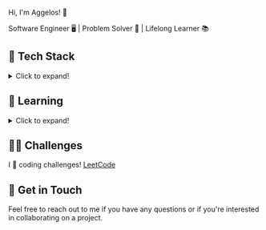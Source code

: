 
Hi, I'm Aggelos! 👋

Software Engineer 🖥️ | Problem Solver 🧩 | Lifelong Learner 📚

## 🔧 Tech Stack
<details>
  <summary>Click to expand!</summary>

  - **Languages**: Python 🐍 (Good), C++/Java/R/Prolog/SQL (Basics)
  - **Web**: HTML/CSS (Very Basic)
  - **Frameworks**: Django, FastAPI
  - **Libraries**: TensorFlow, Pydantic, Requests, BeautifulSoup, Scikit-learn, Pandas, NumPy, Matplotlib, Tkinter
  - **Tools**: AWS (Basic)
  
</details>

## 🌱 Learning
<details>
  <summary>Click to expand!</summary>

  - FastAPI, Django
  - Kubernetes, Docker
  - C++
  
</details>

## 👨‍💻 Challenges
I 💙 coding challenges! [LeetCode](https://leetcode.com/papaggalos/)

## 💬 Get in Touch
Feel free to reach out to me if you have any questions or if you're interested in collaborating on a project.

